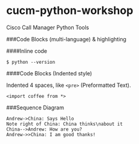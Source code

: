 # cucm-python-workshop
Cisco Call Manager Python Tools

###Code Blocks (multi-language) & highlighting

####Inline code

`$ python --version`

####Code Blocks (Indented style)

Indented 4 spaces, like `<pre>` (Preformatted Text).

    <import coffee from *>
    
###Sequence Diagram
                    
```seq
Andrew->China: Says Hello 
Note right of China: China thinks\nabout it 
China-->Andrew: How are you? 
Andrew->>China: I am good thanks!
```
